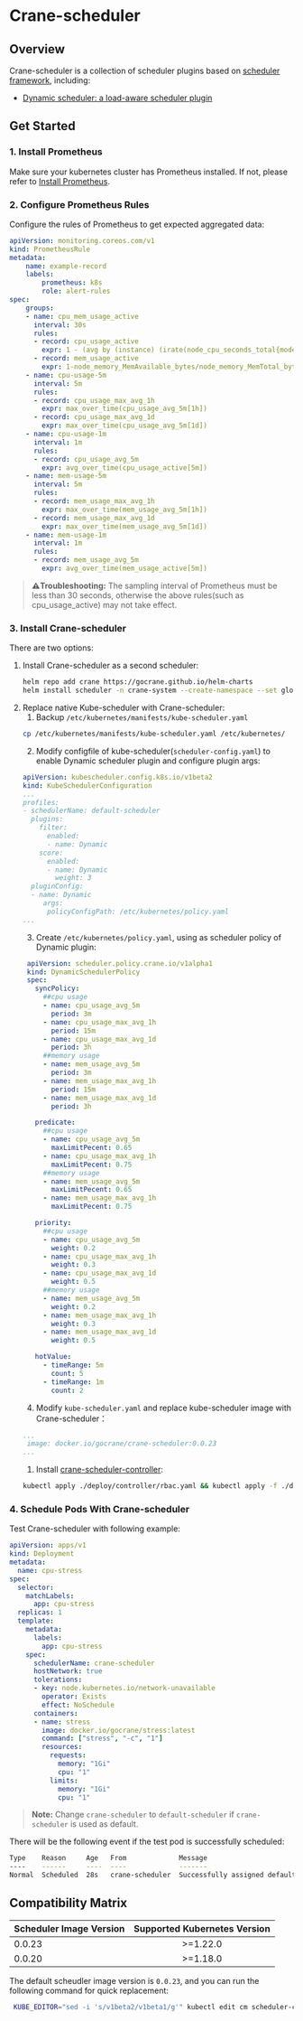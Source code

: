 # Crane-scheduler

## Overview
Crane-scheduler is a collection of scheduler plugins based on [scheduler framework](https://kubernetes.io/docs/concepts/scheduling-eviction/scheduling-framework/), including:

- [Dynamic scheduler: a load-aware scheduler plugin](doc/dynamic-scheduler.md)
## Get Started
### 1. Install Prometheus
Make sure your kubernetes cluster has Prometheus installed. If not, please refer to [Install Prometheus](https://github.com/gocrane/fadvisor/blob/main/README.md#prerequests).
### 2. Configure Prometheus Rules
Configure the rules of Prometheus to get expected aggregated data:
```yaml
apiVersion: monitoring.coreos.com/v1
kind: PrometheusRule
metadata:
    name: example-record
    labels:
        prometheus: k8s
        role: alert-rules
spec:
    groups:
    - name: cpu_mem_usage_active
      interval: 30s
      rules:
      - record: cpu_usage_active
        expr: 1 - (avg by (instance) (irate(node_cpu_seconds_total{mode="idle"}[30s])))
      - record: mem_usage_active
        expr: 1-node_memory_MemAvailable_bytes/node_memory_MemTotal_bytes
    - name: cpu-usage-5m
      interval: 5m
      rules:
      - record: cpu_usage_max_avg_1h
        expr: max_over_time(cpu_usage_avg_5m[1h])
      - record: cpu_usage_max_avg_1d
        expr: max_over_time(cpu_usage_avg_5m[1d])
    - name: cpu-usage-1m
      interval: 1m
      rules:
      - record: cpu_usage_avg_5m
        expr: avg_over_time(cpu_usage_active[5m])
    - name: mem-usage-5m
      interval: 5m
      rules:
      - record: mem_usage_max_avg_1h
        expr: max_over_time(mem_usage_avg_5m[1h])
      - record: mem_usage_max_avg_1d
        expr: max_over_time(mem_usage_avg_5m[1d])
    - name: mem-usage-1m
      interval: 1m
      rules:
      - record: mem_usage_avg_5m
        expr: avg_over_time(mem_usage_active[5m])
```
>**⚠️Troubleshooting:** The sampling interval of Prometheus must be less than 30 seconds, otherwise the above rules(such as cpu_usage_active) may not take effect.

### 3. Install Crane-scheduler
There are two options:
1) Install Crane-scheduler as a second scheduler:
   ```bash
   helm repo add crane https://gocrane.github.io/helm-charts
   helm install scheduler -n crane-system --create-namespace --set global.prometheusAddr="REPLACE_ME_WITH_PROMETHEUS_ADDR" crane/scheduler
   ```
2) Replace native Kube-scheduler with Crane-scheduler:
   1) Backup `/etc/kubernetes/manifests/kube-scheduler.yaml`
   ```bash
   cp /etc/kubernetes/manifests/kube-scheduler.yaml /etc/kubernetes/
   ```
   2) Modify configfile of kube-scheduler(`scheduler-config.yaml`) to enable Dynamic scheduler plugin and configure plugin args:
   ```yaml
   apiVersion: kubescheduler.config.k8s.io/v1beta2
   kind: KubeSchedulerConfiguration
   ...
   profiles:
   - schedulerName: default-scheduler
     plugins:
       filter:
         enabled:
         - name: Dynamic
       score:
         enabled:
         - name: Dynamic
           weight: 3
     pluginConfig:
     - name: Dynamic
        args:
         policyConfigPath: /etc/kubernetes/policy.yaml
   ...
   ```
   3) Create `/etc/kubernetes/policy.yaml`, using as scheduler policy of Dynamic plugin:
   ```yaml
    apiVersion: scheduler.policy.crane.io/v1alpha1
    kind: DynamicSchedulerPolicy
    spec:
      syncPolicy:
        ##cpu usage
        - name: cpu_usage_avg_5m
          period: 3m
        - name: cpu_usage_max_avg_1h
          period: 15m
        - name: cpu_usage_max_avg_1d
          period: 3h
        ##memory usage
        - name: mem_usage_avg_5m
          period: 3m
        - name: mem_usage_max_avg_1h
          period: 15m
        - name: mem_usage_max_avg_1d
          period: 3h

      predicate:
        ##cpu usage
        - name: cpu_usage_avg_5m
          maxLimitPecent: 0.65
        - name: cpu_usage_max_avg_1h
          maxLimitPecent: 0.75
        ##memory usage
        - name: mem_usage_avg_5m
          maxLimitPecent: 0.65
        - name: mem_usage_max_avg_1h
          maxLimitPecent: 0.75

      priority:
        ##cpu usage
        - name: cpu_usage_avg_5m
          weight: 0.2
        - name: cpu_usage_max_avg_1h
          weight: 0.3
        - name: cpu_usage_max_avg_1d
          weight: 0.5
        ##memory usage
        - name: mem_usage_avg_5m
          weight: 0.2
        - name: mem_usage_max_avg_1h
          weight: 0.3
        - name: mem_usage_max_avg_1d
          weight: 0.5

      hotValue:
        - timeRange: 5m
          count: 5
        - timeRange: 1m
          count: 2
   ```
   4) Modify `kube-scheduler.yaml` and replace kube-scheduler image with Crane-scheduler：
   ```yaml
   ...
    image: docker.io/gocrane/crane-scheduler:0.0.23
   ...
   ```
   1) Install [crane-scheduler-controller](deploy/controller/deployment.yaml):
    ```bash
    kubectl apply ./deploy/controller/rbac.yaml && kubectl apply -f ./deploy/controller/deployment.yaml
    ```

### 4. Schedule Pods With Crane-scheduler
Test Crane-scheduler with following example:
```yaml
apiVersion: apps/v1
kind: Deployment
metadata:
  name: cpu-stress
spec:
  selector:
    matchLabels:
      app: cpu-stress
  replicas: 1
  template:
    metadata:
      labels:
        app: cpu-stress
    spec:
      schedulerName: crane-scheduler
      hostNetwork: true
      tolerations:
      - key: node.kubernetes.io/network-unavailable
        operator: Exists
        effect: NoSchedule
      containers:
      - name: stress
        image: docker.io/gocrane/stress:latest
        command: ["stress", "-c", "1"]
        resources:
          requests:
            memory: "1Gi"
            cpu: "1"
          limits:
            memory: "1Gi"
            cpu: "1"
```
>**Note:** Change `crane-scheduler` to `default-scheduler` if `crane-scheduler` is used as default.

There will be the following event if the test pod is successfully scheduled:
```bash
Type    Reason     Age   From             Message
----    ------     ----  ----             -------
Normal  Scheduled  28s   crane-scheduler  Successfully assigned default/cpu-stress-7669499b57-zmrgb to vm-162-247-ubuntu
```

## Compatibility Matrix

|  Scheduler Image Version       | Supported Kubernetes Version |
| ------------------------------ | :--------------------------: | 
|         0.0.23                 |        >=1.22.0              |
|         0.0.20                 |        >=1.18.0              | 

The default scheudler image version is `0.0.23`, and you can run the following command for quick replacement:

```bash
 KUBE_EDITOR="sed -i 's/v1beta2/v1beta1/g'" kubectl edit cm scheduler-config -n crane-system && KUBE_EDITOR="sed -i 's/0.0.23/0.0.20/g'" kubectl edit deploy crane-scheduler -n crane-system
```
